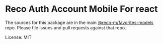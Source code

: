Reco Auth Account Mobile For react
=======

The sources for this package are in the main [@reco-m/favorites-models](http://192.168.1.247/summary/framework%2FRECO8.Mobile.git) repo. Please file issues and pull requests against that repo.

License: MIT
